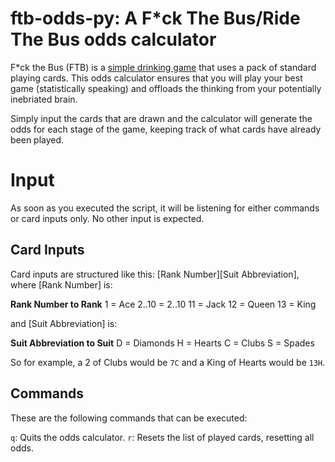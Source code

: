 # ftb-odds-py: A F\*ck The Bus/Ride The Bus odds calculator

F\*ck the Bus (FTB) is a [simple drinking game](https://drinkinggamesbible.com/ride-the-bus-or-fuck-the-bus-drinking-game/) that uses a pack of standard playing cards. This odds calculator ensures that you will play your best game (statistically speaking) and offloads the thinking from your potentially inebriated brain.

Simply input the cards that are drawn and the calculator will generate the odds for each stage of the game, keeping track of what cards have already been played.

# Input
As soon as you executed the script, it will be listening for either commands or card inputs only. No other input is expected.

## Card Inputs
Card inputs are structured like this: \[Rank Number\]\[Suit Abbreviation\], where \[Rank Number\] is:

**Rank Number to Rank**
1 = Ace
2..10 = 2..10 
11 = Jack
12 = Queen
13 = King

and \[Suit Abbreviation\] is:

**Suit Abbreviation to Suit**
D = Diamonds
H = Hearts
C = Clubs
S = Spades

So for example, a 2 of Clubs would be `7C` and a King of Hearts would be `13H`.

## Commands
These are the following commands that can be executed:

`q`: Quits the odds calculator.
`r`: Resets the list of played cards, resetting all odds.
